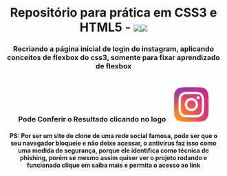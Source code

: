 <div align="center">


# Repositório para prática em  CSS3 e HTML5 - <img height="80em" src="https://cdn.jsdelivr.net/gh/devicons/devicon/icons/css3/css3-original.svg" /><img height="80em" src="https://cdn.jsdelivr.net/gh/devicons/devicon/icons/html5/html5-original.svg" />                
       
### Recriando a página inicial de login do instagram, aplicando conceitos de flexbox do css3, somente para fixar aprendizado de flexbox

#

### Pode Conferir o Resultado clicando no logo &nbsp;&nbsp;&nbsp; [<img height="80em" src="https://github.com/LeandroDukievicz/clone-homepage-instagram/blob/main/img/instagram.svg" />](https://clone-homepage-instagram.vercel.app/)

#### PS:  Por ser um site de clone de uma rede social famosa, pode ser que o seu navegador bloqueie e não deixe acessar, o antivírus faz isso como uma medida de segurança, porque ele identifica como técnica de phishing, porém se mesmo assim quiser ver o projeto rodando e funcionado clique em saiba mais e permita o acesso ao link
       
#
       
       

